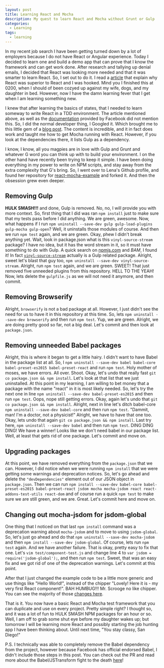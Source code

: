 ```yaml
---
layout: post
title: Learning React and Mocha
description: My quest to learn React and Mocha without Grunt or Gulp
categories:
  - Learning
tags:
  - learning
---
```


In my recent job search I have been getting turned down by a lot of employers because I do not have React or Angular experience. Today I decided to learn one and build a demo app that can prove that I know the framework and can get work done. After research and tallying up denial emails, I decided that React was looking more needed and that it was smarter to learn React. So, I set out to do it. I read a [article](http://reactfordesigners.com/labs/reactjs-introduction-for-people-who-know-just-enough-jquery-to-get-by/) that explain why React was superior to React and I was hooked. Mind you I finished this at 0200, when I should of been cozyed up against my wife, dogs, and my daughter in bed. However, now I have the damn learning fever that I get when I am learning something new.

I knew that after learning the basics of states, that I needed to learn someway to write React in a TDD environment. The article mentioned above, as well as the [documentation](http://facebook.github.io/react/docs/getting-started.html) provided by Facebook did not mention this. So, I did the normal developer thing, I Googled it. Which brought me to this little gem of a [blog post](http://www.bebetterdeveloper.com/coding/getting-started-react-mocha.html). The content is incredible, and it in fact does work and taught me how to get Mocha running with React. However, if you look at the dependencies there, it lists Gulp as a dependency.

I know, I know, all you magpies are in love with Gulp and Grunt and whatever G word you can think up with to build your environment. I on the other hand have recently been trying to keep it simple. I have been doing everything in my power to write on NPM scripts, and stay away from the extra complexity that G's bring. So, I went over to Lena's Github profile, and found her repository for [react-mocha-example](https://github.com/LenaBarinova/react-mocha-example) and forked it. And then the obsession grew even deeper.

## Removing Gulp

**HULK SMASH!!!** and done, Gulp is removed. No, no, I will provide you with more context. So, first thing that I did was ran `npm install` just to make sure that my tests pass before I did anything. We are green, awesome. Now, what happens if I run `npm uninstall --save-dev gulp gulp-load-plugins gulp-mocha gulp-open`? Well, it uninstalls those modules of course. And then we run `npm test` again, and we are green. Okay, phew I didn't break anything yet. Wait, look in package.json what is this `vinyl-source-stream` package? I have no idea, but it has the word stream in it, so it must have something to do with Gulp. A quick search on [npmjs.com](https://npmjs.com) and _BAM_, I found it! In fact [`vinyl-source-stream`](https://www.npmjs.com/package/vinyl-source-stream) actually is a Gulp related package. Alright, sweet let's blast that guy too, `npm uninstall --save-dev vinyl-source-stream`. Alright, run `npm test` again, and we are green. SWEET! That just removed five unneeded plugins from this repository. HELL TO THE YEAH! Now, lets delete the `gulpfile.js` as we will not need it anymore, and then commit.

## Removing Browserify

Alright, `browserify` is not a bad package at all. However, I just didn't see the need for us to have it in this repository at this time. So, lets `npm uninstall --save-dev browserify` and then run `npm test`. Yup, we are green. Alright, we are doing pretty good so far, not a big deal. Let's commit and then look at `package.json`.

## Removing unneeded Babel packages

Alright, this is where it began to get a little hairy. I didn't want to have Babel in the package list at all. So, I `npm uninstall --save-dev babel babel-core babel-preset-es2015 babel-preset-react` and run `npm test`. Holy mother of moses, we have errors. All over. Shoot. Okay, let's undo that really fast `git co package.json && npm install`. Let's look at that list that we just uninstalled. At this point in my learning, I am willing to bet money that a package with the name "react" in it is most likely needed. So, let's try the next one in line `npm uninstall --save-dev babel-preset-es2015` and then run `npm test`. Oops, nope still getting errors. Okay, again let's undo that `git co package.json && npm install`. Alright, next in line let's ditch babel-core `npm uninstall --save-dev babel-core` and then run `npm test`. "Dammit, man! I'm a doctor, not a physicist!" Alright, we have to have that one too. Okay, lets undo that again `git co package.json && npm install`. Last try here, `npm uninstall --save-dev babel` and then run `npm test`. DING DING DING! We have a winner! Looks like we don't need babel in our package list. Well, at least that gets rid of one package. Let's commit and move on.

## Upgrading packages

At this point, we have removed everything from the `package.json` that we can. However, I did notice when we were running `npm install` that we were getting some warnings and deprecation notices. So, let's go ahead and delete the `"devDependencies"` element out of our JSON object in `package.json`. Then we can run `npm install --save-dev babel-core babel-preset-es2015 babel-preset-react jsdom mocha mocha-jsdom react react-addons-test-utils react-dom` and of course run a quick `npm test` to make sure we are still green, and we are. Great. Let's commit here and move on.

## Changing out mocha-jsdom for jsdom-global

One thing that I noticed on that last `npm install` command was a deprecation warning about `mocha-jsdom` and to move to using `jsdom-global`. So, let's just go ahead and do that `npm uninstall --save-dev mocha-jsdom` and then `npm install --save-dev jsdom-global`. Of course, lets run `npm test` again. And we have another failure. That is okay, pretty easy to fix that one. Let's `vim test/component-test.js` and change line 4 to `var jsdom = require('jsdom-global');`, and then run `npm test`. Sweet, that was an easy fix and we got rid of one of the deprecation warnings. Let's commit at this point.

After that I just changed the example code to be a little more generic and use things like "Hello World!", instead of the chipper "Lovely! Here it is - my very first React component!". BAH HUMBUG!!! Mr. Scrooge no like chipper. You can see the majority of those [changes here](https://github.com/benniemosher/react-mocha-example/commit/3c341bea3749c94a5e4317df3071076444202417).

That is it. You now have a basic React and Mocha test framework that you can duplicate and use on every project. Pretty simple right? I thought so, and it was a lot of fun to HULK SMASH NPM packages for an hour or so. Well, I am off to grab some shut eye before my daughter wakes up; but tomorrow I will be learning more React and possibly starting the job hunting app I have been thinking about. Until next time, "You stay classy, San Diego!"

P.S. I technically was able to completely remove the Babel dependency from the project, however because Facebook has official endorsed Babel, I didn't include those steps in this post. You can check out the PR and read more about the Babel/JSTransform fight to the death [here](https://github.com/benniemosher/react-mocha-example/pull/1)!
